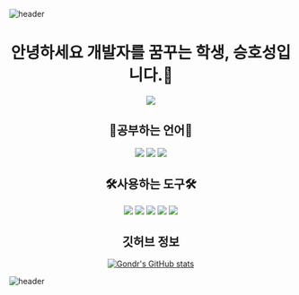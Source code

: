 ![header](https://capsule-render.vercel.app/api?type=Waving&color=087c3e&height=210&section=header&text=plmknbuhv&fontSize=90&animation=fadeIn&fontColor=DDDDDD)

<div align="center">


# 안녕하세요 개발자를 꿈꾸는 학생, 승호성입니다.🙌

<img src="https://i.esdrop.com/d/f/wJn3gOhWFm/xqk7AVGHsK.png"/>


📖공부하는 언어📖
--------
<img src="https://img.shields.io/badge/Python-3776AB?style=for-the-badge&logo=python&logoColor=white"/></a>
<img src="https://img.shields.io/badge/c-A8B9CC?style=for-the-badge&logo=c&logoColor=white"/></a>
<img src="https://img.shields.io/badge/c%23-512BD4?style=for-the-badge&logo=csharp&logoColor=white"/></a>


🛠️사용하는 도구🛠️
--------
<img src="https://img.shields.io/badge/visualstudio-5C2D91?style=for-the-badge&logo=visualstudio&logoColor=white"/></a>
<img src="https://img.shields.io/badge/visualstudiocode-007ACC?style=for-the-badge&logo=visualstudiocode&logoColor=white"/></a>
<img src="https://img.shields.io/badge/unity-000000?style=for-the-badge&logo=unity&logoColor=white"/></a>
<img src="https://img.shields.io/badge/git-F05032?style=for-the-badge&logo=git&logoColor=white"/></a>
<img src="https://img.shields.io/badge/github-181717?style=for-the-badge&logo=github&logoColor=white"/></a>
    

깃허브 정보
--------
[![Gondr's GitHub stats](https://github-readme-stats.vercel.app/api?username=gondr99)](https://github.com/anuraghazra/github-readme-stats)


</div>

![header](https://capsule-render.vercel.app/api?type=Waving&color=087c3e&height=200&section=footer&text=감사합니다.👍&fontSize=81&animation=fadeIn&fontColor=DDDDDD)